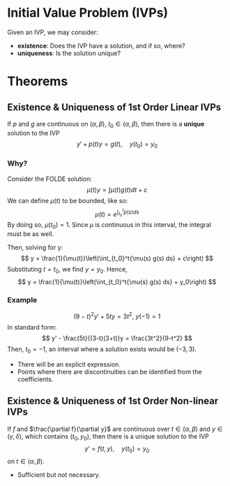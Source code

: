 # Initial Value Problem (IVPs)
Given an IVP, we may consider:
- **existence**: Does the IVP have a solution, and if so, where?
- **uniqueness**: Is the solution unique?

# Theorems
## Existence & Uniqueness of 1st Order Linear IVPs
If $p$ and $g$ are continuous on $(\alpha, \beta)$, $t_0 \in (\alpha, \beta)$, then there is a **unique** solution to the IVP
$$
y' + p(t)y = g(t),\quad y(t_0) = y_0
$$

### Why?

Consider the FOLDE solution:
$$\mu(t) y = \int {\mu(t) g(t) dt} + c$$
We can define $\mu(t)$ to be bounded, like so:
$$
\mu(t) = e^{\int_{t_0}^t p(s)ds}
$$
By doing so, $\mu(t_0) = 1$. Since $\mu$ is continuous in this interval, the integral must be as well.

Then, solving for y:
$$
y = \frac{1}{\mu(t)}\left(\int_{t_0}^t{\mu(s) g(s) ds} + c\right)
$$
Substituting $t = t_0$, we find $y = y_0$. Hence,
$$
y = \frac{1}{\mu(t)}\left(\int_{t_0}^t{\mu(s) g(s) ds} + y_0\right)
$$

### Example
$$
(9 - t)^2y' + 5ty = 3t^2,\ y(-1) = 1
$$
In standard form:
$$
y' - \frac{5t}{(3-t)(3+t)}y = \frac{3t^2}{9-t^2}
$$
Then, $t_0 = -1$, an interval where a solution exists would be $(-3, 3).$

- There will be an explicit expression.
- Points where there are discontinuities can be identified from the coefficients.

## Existence & Uniqueness of 1st Order Non-linear IVPs
If $f$ and $\frac{\partial f}{\partial y}$ are continuous over $t \in (\alpha, \beta)$ and $y \in (\gamma, \delta)$, which contains $(t_0, y_0)$, then there is a unique solution to the IVP
$$
y' = f(t, y),\quad y(t_0) = y_0
$$
on $t \in (\alpha, \beta)$.

- Sufficient but not necessary.
